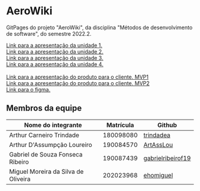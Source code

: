 # AeroWiki

GitPages do projeto "AeroWiki", da disciplina "Métodos de desenvolvimento de software", do semestre 2022.2.

<a href="https://www.youtube.com/watch?v=Z9P06O2Z-KA"> Link para a apresentação da unidade 1.</a>
<br>
<a href="https://youtu.be/SqbOQjjPxpY"> Link para a apresentação da unidade 2.</a>
<br>
<a href="https://youtu.be/Rz08RF30b_E"> Link para a apresentação da unidade 3.</a>
<br>
<a href="https://youtu.be/y7tgdpGWsXA"> Link para a apresentação da unidade 4.</a>
<br>
<br>
<a href="https://www.youtube.com/watch?v=xeLSqw1WdJU"> Link para a apresentação do produto para o cliente. MVP1</a>
<br>
<a href="https://youtu.be/etOeTfJIVic"> Link para a apresentação do produto para o cliente. MVP2</a>
<br>
<a href="https://www.figma.com/file/5zazCQXME0xdlVmGG6DffO/AeroWiki?node-id=2%3A2&t=pCeyVmZkoBnElYZZ-0"> Link para o figma.</a>


## Membros da equipe

| Nome do integrante                  | Matrícula | Github                                                       |
| ----------------------------------- | --------- | ------------------------------------------------------------ |
| Arthur Carneiro Trindade            | 180098080 | <a href="https://github.com/trindadea"> trindadea </a>       |
| Arthur D'Assumpção Loureiro         | 190084570 | <a href="https://github.com/ArtAssLou"> ArtAssLou</a>        |
| Gabriel de Souza Fonseca Ribeiro    | 190087439 | <a href="https://github.com/gabrielribeirof19"> gabrielribeirof19</a> |
| Miguel Moreira da Silva de Oliveira | 202023968 | <a href="https://github.com/ehomiguel"> ehomiguel</a>        |

